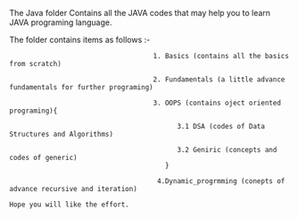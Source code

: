 The Java folder Contains all the JAVA codes that may help you to learn JAVA programing language.

The folder contains items as follows :-

                                        1. Basics (contains all the basics from scratch)
                                        
                                        2. Fundamentals (a little advance fundamentals for further programing)
                                        
                                        3. OOPS (contains oject oriented programing){
                                              
                                              3.1 DSA (codes of Data Structures and Algorithms)
                                              
                                              3.2 Geniric (concepts and codes of generic)
                                           }
                                          
                                         4.Dynamic_progrmming (conepts of advance recursive and iteration)
    
    Hope you will like the effort.
    
    
